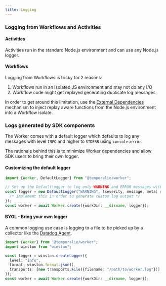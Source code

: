 ```yaml
---
title: Logging
---
```


### Logging from Workflows and Activities

#### Activities

Activities run in the standard Node.js environment and can use any Node.js logger.

#### Workflows

Logging from Workflows is tricky for 2 reasons:

1. Workflows run in an isolated JS environment and may not do any I/O
1. Workflow code might get replayed generating duplicate log messages

In order to get around this limitation, use the [External Dependencies](/docs/node/external-dependencies) mechanism
to inject replay aware functions from the Node.js environment into a Workflow isolate.

### Logs generated by SDK components

The Worker comes with a default logger which defaults to log any messages with level `INFO` and higher to `STDERR` using `console.error`.

The rationale behind this is to minimize Worker dependencies and allow SDK users to bring their own logger.

#### Customizing the default logger

<!-- prettier-ignore -->
```ts
import {Worker, DefaultLogger} from "@temporalio/worker";

// Set up the DefaultLogger to log only WARNING and ERROR messages with a custom log function
const logger = new DefaultLogger("WARNING", (severity, message, meta) => {
  /* Implement this in order to generate custom log output */
});
const worker = await Worker.create({workDir: __dirname, logger});
```

#### BYOL - Bring your own logger

A common logging use case is logging to a file to be picked up by a collector like the [Datadog Agent](https://docs.datadoghq.com/logs/log_collection/nodejs/?tab=winston30).

<!-- prettier-ignore -->
```ts
import {Worker} from "@temporalio/worker";
import winston from "winston";

const logger = winston.createLogger({
  level: "info",
  format: winston.format.json(),
  transports: [new transports.File({filename: "/path/to/worker.log"})],
});
const worker = await Worker.create({workDir: __dirname, logger});
```
